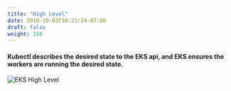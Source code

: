 ```yaml
---
title: "High Level"
date: 2018-10-03T10:23:24-07:00
draft: false
weight: 150
---
```



#### Kubectl describes the desired state to the EKS api, and EKS ensures the workers are running the desired state.

![EKS High Level](/images/introduction/eks-high-level.svg)
